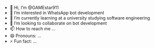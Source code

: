 - 👋 Hi, I’m @GAMEstar911
- 👀 I’m interested in WhatsApp bot development 
- 🌱 I’m currently learning at a university studying software engineering 
- 💞️ I’m looking to collaborate on bot development 
- 📫 How to reach me ...
- 😄 Pronouns: ...
- ⚡ Fun fact: ...

<!---
GAMEstar911/GAMEstar911 is a ✨ special ✨ repository because its `README.md` (this file) appears on your GitHub profile.
You can click the Preview link to take a look at your changes.
--->
